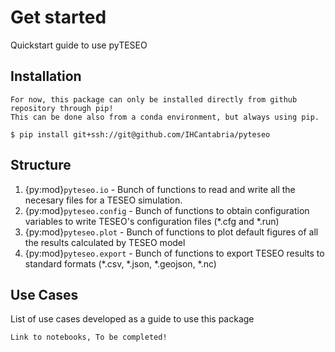 # Get started
Quickstart guide to use pyTESEO

## Installation
```{note}
For now, this package can only be installed directly from github repository through pip!
This can be done also from a conda environment, but always using pip.
```
```{code-block}
$ pip install git+ssh://git@github.com/IHCantabria/pyteseo
```

## Structure
1. {py:mod}`pyteseo.io` - Bunch of functions to read and write all the necesary files for a TESEO simulation.
2. {py:mod}`pyteseo.config` - Bunch of functions to obtain configuration variables to write TESEO's configuration files (*.cfg and *.run)
3. {py:mod}`pyteseo.plot` - Bunch of functions to plot default figures of all the results calculated by TESEO model
4. {py:mod}`pyteseo.export` - Bunch of functions to export TESEO results to standard formats (*.csv, *.json, *.geojson, *.nc)

## Use Cases
List of use cases developed as a guide to use this package
```{warning}
Link to notebooks, To be completed!
```

